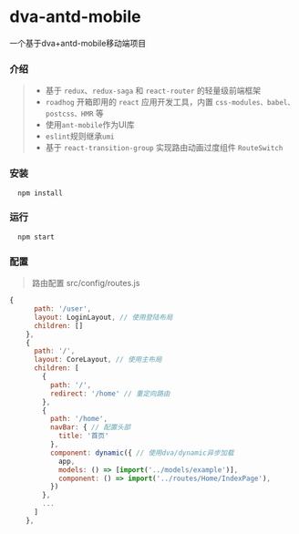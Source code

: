 # dva-antd-mobile
一个基于dva+antd-mobile移动端项目

### 介绍
>* 基于 ```redux```、```redux-saga``` 和 ```react-router``` 的轻量级前端框架
>* ```roadhog``` 开箱即用的 ```react``` 应用开发工具，内置 ```css-modules、babel、postcss、HMR``` 等
>* 使用```ant-mobile```作为UI库
>* ```eslint```规则继承```umi```
>* 基于 ```react-transition-group``` 实现路由动画过度组件 ```RouteSwitch```

### 安装
```
  npm install
```
### 运行
```
  npm start
```
### 配置
> 路由配置 src/config/routes.js
``` JavaScript
{
      path: '/user',
      layout: LoginLayout, // 使用登陆布局
      children: []
    },
    {
      path: '/',
      layout: CoreLayout, // 使用主布局
      children: [
        {
          path: '/',
          redirect: '/home' // 重定向路由
        },
        {
          path: '/home',
          navBar: { // 配置头部
            title: '首页'
          },
          component: dynamic({ // 使用dva/dynamic异步加载
            app,
            models: () => [import('../models/example')],
            component: () => import('../routes/Home/IndexPage'),
          })
        },
        ...
      ]
    },
```

